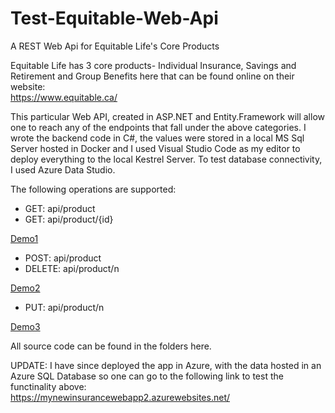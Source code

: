 # Test-Equitable-Web-Api
A REST Web Api for Equitable Life's Core Products

Equitable Life has 3 core products- Individual Insurance, Savings and Retirement and Group Benefits here that can be found online on their website:\
https://www.equitable.ca/

This particular Web API, created in ASP.NET and Entity.Framework will allow one to reach any of the endpoints that fall under
the above categories. I wrote the backend code in C#, the values were stored in a local MS Sql Server hosted in Docker 
and I used Visual Studio Code as my editor to deploy everything to the local Kestrel Server. To test database connectivity, I used Azure Data Studio.

The following operations are supported:
* GET: api/product
* GET: api/product/{id}


[Demo1](https://drive.google.com/file/d/1Rg68G-hlKKnx40qXLeik-JPUWnVI__k6/view?usp=sharing)

* POST: api/product
* DELETE: api/product/n


[Demo2](https://drive.google.com/file/d/1RCXqZy_cn-gLRKyR6QgFd9LLaeN4oCff/view?usp=sharing)

* PUT: api/product/n


[Demo3](https://drive.google.com/file/d/1rFvVNqzn-QNhaXkYf9pN6kEqzUlj0pJY/view?usp=sharing)

All source code can be found in the folders here.

UPDATE: I have since deployed the app in Azure, with the data hosted in an Azure SQL Database so one can go to the following link to test the functinality above:\
https://mynewinsurancewebapp2.azurewebsites.net/
